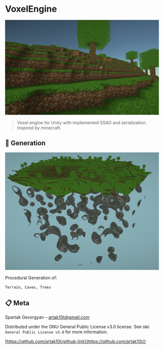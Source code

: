 # VoxelEngine

![](Voxel.png)

> Voxel engine for Unity with implemented SSAO and serialization. Inspired by minecraft.

## :hammer: Generation

![](Caves.png)

Procedural Generation of:

```sh
Terrain, Caves, Trees
```

## :clipboard: Meta

Spartak Gevorgyan – artak10t@gmail.com

Distributed under the GNU General Public License v3.0 license. See ``GNU General Public License v3.0`` for more information.

[https://github.com/artak10t/github-link](https://github.com/artak10t/)
